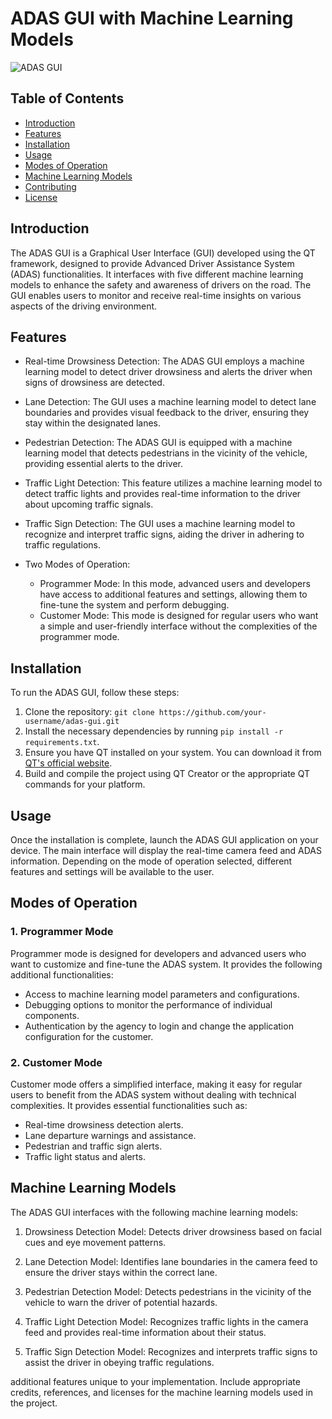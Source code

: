 # ADAS GUI with Machine Learning Models

![ADAS GUI](adas_gui.png)

## Table of Contents
- [Introduction](#introduction)
- [Features](#features)
- [Installation](#installation)
- [Usage](#usage)
- [Modes of Operation](#modes-of-operation)
- [Machine Learning Models](#machine-learning-models)
- [Contributing](#contributing)
- [License](#license)

## Introduction

The ADAS GUI is a Graphical User Interface (GUI) developed using the QT framework, designed to provide Advanced Driver Assistance System (ADAS) functionalities. It interfaces with five different machine learning models to enhance the safety and awareness of drivers on the road. The GUI enables users to monitor and receive real-time insights on various aspects of the driving environment.

## Features

- Real-time Drowsiness Detection: The ADAS GUI employs a machine learning model to detect driver drowsiness and alerts the driver when signs of drowsiness are detected.

- Lane Detection: The GUI uses a machine learning model to detect lane boundaries and provides visual feedback to the driver, ensuring they stay within the designated lanes.

- Pedestrian Detection: The ADAS GUI is equipped with a machine learning model that detects pedestrians in the vicinity of the vehicle, providing essential alerts to the driver.

- Traffic Light Detection: This feature utilizes a machine learning model to detect traffic lights and provides real-time information to the driver about upcoming traffic signals.

- Traffic Sign Detection: The GUI uses a machine learning model to recognize and interpret traffic signs, aiding the driver in adhering to traffic regulations.

- Two Modes of Operation:
  - Programmer Mode: In this mode, advanced users and developers have access to additional features and settings, allowing them to fine-tune the system and perform debugging.
  - Customer Mode: This mode is designed for regular users who want a simple and user-friendly interface without the complexities of the programmer mode.

## Installation

To run the ADAS GUI, follow these steps:

1. Clone the repository: `git clone https://github.com/your-username/adas-gui.git`
2. Install the necessary dependencies by running `pip install -r requirements.txt`.
3. Ensure you have QT installed on your system. You can download it from [QT's official website](https://www.qt.io/download).
4. Build and compile the project using QT Creator or the appropriate QT commands for your platform.

## Usage

Once the installation is complete, launch the ADAS GUI application on your device. The main interface will display the real-time camera feed and ADAS information. Depending on the mode of operation selected, different features and settings will be available to the user.

## Modes of Operation

### 1. Programmer Mode

Programmer mode is designed for developers and advanced users who want to customize and fine-tune the ADAS system. It provides the following additional functionalities:

- Access to machine learning model parameters and configurations.
- Debugging options to monitor the performance of individual components.
- Authentication by the agency to login and change the application configuration for the customer.

### 2. Customer Mode

Customer mode offers a simplified interface, making it easy for regular users to benefit from the ADAS system without dealing with technical complexities. It provides essential functionalities such as:

- Real-time drowsiness detection alerts.
- Lane departure warnings and assistance.
- Pedestrian and traffic sign alerts.
- Traffic light status and alerts.

## Machine Learning Models

The ADAS GUI interfaces with the following machine learning models:

1. Drowsiness Detection Model: Detects driver drowsiness based on facial cues and eye movement patterns.

2. Lane Detection Model: Identifies lane boundaries in the camera feed to ensure the driver stays within the correct lane.

3. Pedestrian Detection Model: Detects pedestrians in the vicinity of the vehicle to warn the driver of potential hazards.

4. Traffic Light Detection Model: Recognizes traffic lights in the camera feed and provides real-time information about their status.

5. Traffic Sign Detection Model: Recognizes and interprets traffic signs to assist the driver in obeying traffic regulations.

additional features unique to your implementation. Include appropriate credits, references, and licenses for the machine learning models used in the project.
